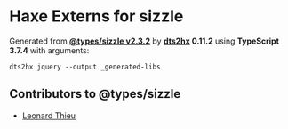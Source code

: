 # Haxe Externs for sizzle

Generated from **[@types/sizzle v2.3.2](https://github.com/DefinitelyTyped/DefinitelyTyped#readme)** by **[dts2hx](https://github.com/haxiomic/dts2hx) 0.11.2** using **TypeScript 3.7.4** with arguments:

	dts2hx jquery --output _generated-libs

## Contributors to @types/sizzle
- [Leonard Thieu](https://github.com/leonard-thieu)